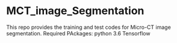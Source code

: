 # MCT_image_Segmentation
This repo provides the training and test codes for Micro-CT image segmentation.
Required PAckages:
python 3.6
Tensorflow
